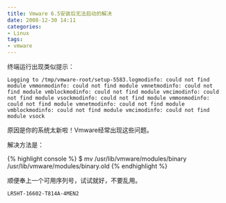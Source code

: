 ```yaml
---
title: Vmware 6.5安装后无法启动的解决
date: 2008-12-30 14:11
categories:
- Linux
tags:
- vmware
---
```


终端运行出现类似提示：

    Logging to /tmp/vmware-root/setup-5583.logmodinfo: could not find module vmmonmodinfo: could not find module vmnetmodinfo: could not find module vmblockmodinfo: could not find module vmcimodinfo: could not find module vsockmodinfo: could not find module vmmonmodinfo: could not find module vmnetmodinfo: could not find module vmblockmodinfo: could not find module vmcimodinfo: could not find module vsock

原因是你的系统太新啦！Vmware经常出现这些问题。

解决方法是：

{% highlight console %}
$ mv /usr/lib/vmware/modules/binary /usr/lib/vmware/modules/binary.old
{% endhighlight %}

顺便奉上一个可用序列号，试试就好，不要乱用。

    LR5HT-16602-T814A-4MEN2
